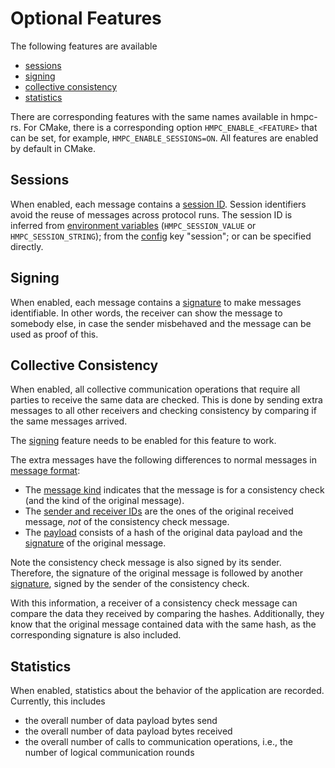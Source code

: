 # Optional Features

The following features are available

- [sessions](#sessions)
- [signing](#signing)
- [collective consistency](#collective-consistency)
- [statistics](#statistics)

There are corresponding features with the same names available in hmpc-rs.
For CMake, there is a corresponding option `HMPC_ENABLE_<FEATURE>` that can be set, for example, `HMPC_ENABLE_SESSIONS=ON`.
All features are enabled by default in CMake.


## Sessions

When enabled, each message contains a [session ID](networking.md#optional-session-id).
Session identifiers avoid the reuse of messages across protocol runs.
The session ID is inferred from [environment variables](networking.md#environment-variables) (`HMPC_SESSION_VALUE` or `HMPC_SESSION_STRING`); from the [config](networking.md#config) key "session"; or can be specified directly.


## Signing

When enabled, each message contains a [signature](networking.md#optional-signature) to make messages identifiable.
In other words, the receiver can show the message to somebody else, in case the sender misbehaved and the message can be used as proof of this.


## Collective Consistency

When enabled, all collective communication operations that require all parties to receive the same data are checked.
This is done by sending extra messages to all other receivers and checking consistency by comparing if the same messages arrived.

The [signing](#signing) feature needs to be enabled for this feature to work.

The extra messages have the following differences to normal messages in [message format](networking.md#message-format):

- The [message kind](networking.md#message-kind) indicates that the message is for a consistency check (and the kind of the original message).
- The [sender and receiver IDs](networking.md#sender-and-receiver-id) are the ones of the original received message, *not* of the consistency check message.
- The [payload](networking.md#data-payload) consists of a hash of the original data payload and the [signature](networking.md#optional-signature) of the original message.

Note the consistency check message is also signed by its sender.
Therefore, the signature of the original message is followed by another [signature](networking.md#optional-signature), signed by the sender of the consistency check.

With this information, a receiver of a consistency check message can compare the data they received by comparing the hashes.
Additionally, they know that the original message contained data with the same hash, as the corresponding signature is also included.


## Statistics

When enabled, statistics about the behavior of the application are recorded.
Currently, this includes

- the overall number of data payload bytes send
- the overall number of data payload bytes received
- the overall number of calls to communication operations, i.e., the number of logical communication rounds
